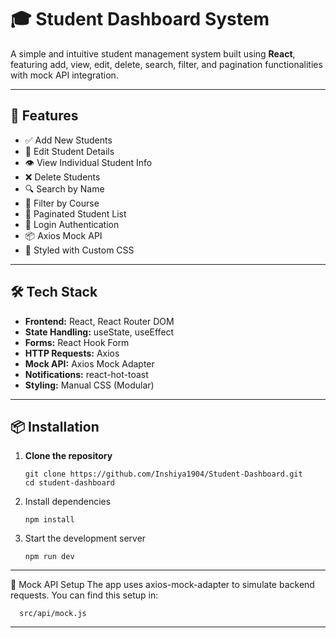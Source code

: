 # 🎓 Student Dashboard System

A simple and intuitive student management system built using **React**, featuring add, view, edit, delete, search, filter, and pagination functionalities with mock API integration.

---

## 🚀 Features

- ✅ Add New Students
- 📝 Edit Student Details
- 👁️ View Individual Student Info
- ❌ Delete Students
- 🔍 Search by Name
- 🎯 Filter by Course
- 📄 Paginated Student List
- 🔐 Login Authentication
- 📦 Axios Mock API
- 🎨 Styled with Custom CSS

---

## 🛠 Tech Stack

- **Frontend:** React, React Router DOM
- **State Handling:** useState, useEffect
- **Forms:** React Hook Form
- **HTTP Requests:** Axios
- **Mock API:** Axios Mock Adapter
- **Notifications:** react-hot-toast
- **Styling:** Manual CSS (Modular)

---


## 📦 Installation

1. **Clone the repository**
   ```shell
   git clone https://github.com/Inshiya1904/Student-Dashboard.git
   cd student-dashboard
   ```
   

2. Install dependencies
   ```shell
   npm install
   ```

3. Start the development server
   ```shell
   npm run dev
   ```

---

🔧 Mock API Setup
The app uses axios-mock-adapter to simulate backend requests. You can find this setup in:
 ```shell
   src/api/mock.js
   ```


---



